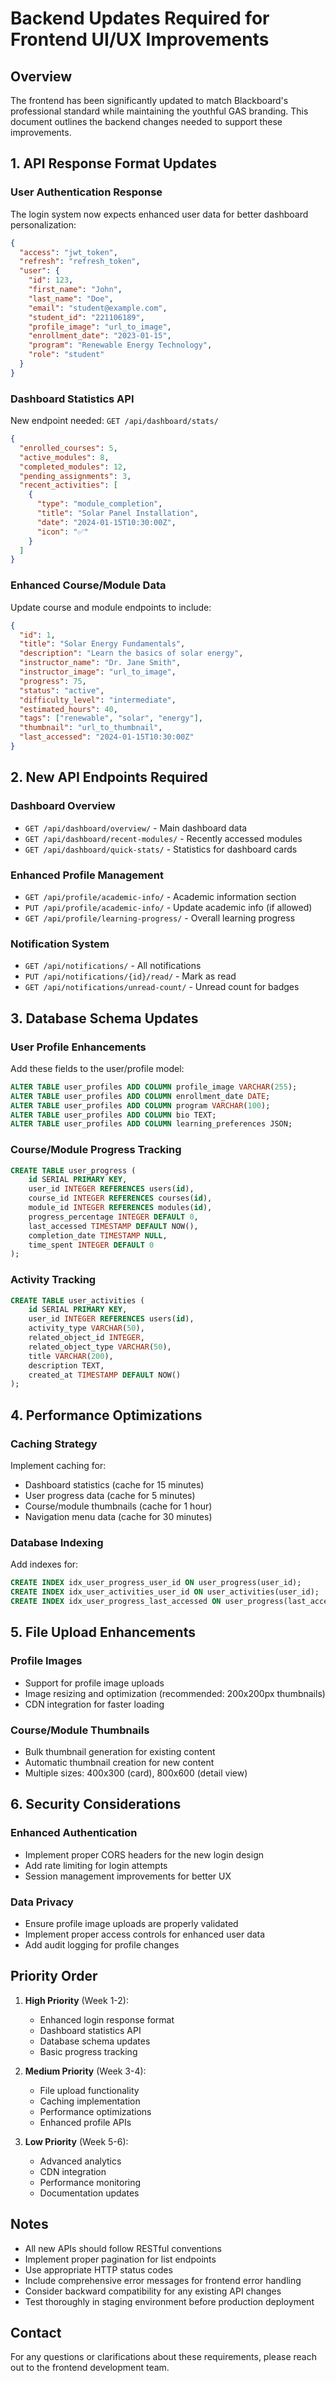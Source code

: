 # Backend Updates Required for Frontend UI/UX Improvements

## Overview
The frontend has been significantly updated to match Blackboard's professional standard while maintaining the youthful GAS branding. This document outlines the backend changes needed to support these improvements.

## 1. API Response Format Updates

### User Authentication Response
The login system now expects enhanced user data for better dashboard personalization:

```json
{
  "access": "jwt_token",
  "refresh": "refresh_token",
  "user": {
    "id": 123,
    "first_name": "John",
    "last_name": "Doe",
    "email": "student@example.com",
    "student_id": "221106189",
    "profile_image": "url_to_image",
    "enrollment_date": "2023-01-15",
    "program": "Renewable Energy Technology",
    "role": "student"
  }
}
```

### Dashboard Statistics API
New endpoint needed: `GET /api/dashboard/stats/`

```json
{
  "enrolled_courses": 5,
  "active_modules": 8,
  "completed_modules": 12,
  "pending_assignments": 3,
  "recent_activities": [
    {
      "type": "module_completion",
      "title": "Solar Panel Installation",
      "date": "2024-01-15T10:30:00Z",
      "icon": "✅"
    }
  ]
}
```

### Enhanced Course/Module Data
Update course and module endpoints to include:

```json
{
  "id": 1,
  "title": "Solar Energy Fundamentals",
  "description": "Learn the basics of solar energy",
  "instructor_name": "Dr. Jane Smith",
  "instructor_image": "url_to_image",
  "progress": 75,
  "status": "active",
  "difficulty_level": "intermediate",
  "estimated_hours": 40,
  "tags": ["renewable", "solar", "energy"],
  "thumbnail": "url_to_thumbnail",
  "last_accessed": "2024-01-15T10:30:00Z"
}
```

## 2. New API Endpoints Required

### Dashboard Overview
- `GET /api/dashboard/overview/` - Main dashboard data
- `GET /api/dashboard/recent-modules/` - Recently accessed modules
- `GET /api/dashboard/quick-stats/` - Statistics for dashboard cards

### Enhanced Profile Management
- `GET /api/profile/academic-info/` - Academic information section
- `PUT /api/profile/academic-info/` - Update academic info (if allowed)
- `GET /api/profile/learning-progress/` - Overall learning progress

### Notification System
- `GET /api/notifications/` - All notifications
- `PUT /api/notifications/{id}/read/` - Mark as read
- `GET /api/notifications/unread-count/` - Unread count for badges

## 3. Database Schema Updates

### User Profile Enhancements
Add these fields to the user/profile model:
```sql
ALTER TABLE user_profiles ADD COLUMN profile_image VARCHAR(255);
ALTER TABLE user_profiles ADD COLUMN enrollment_date DATE;
ALTER TABLE user_profiles ADD COLUMN program VARCHAR(100);
ALTER TABLE user_profiles ADD COLUMN bio TEXT;
ALTER TABLE user_profiles ADD COLUMN learning_preferences JSON;
```

### Course/Module Progress Tracking
```sql
CREATE TABLE user_progress (
    id SERIAL PRIMARY KEY,
    user_id INTEGER REFERENCES users(id),
    course_id INTEGER REFERENCES courses(id),
    module_id INTEGER REFERENCES modules(id),
    progress_percentage INTEGER DEFAULT 0,
    last_accessed TIMESTAMP DEFAULT NOW(),
    completion_date TIMESTAMP NULL,
    time_spent INTEGER DEFAULT 0
);
```

### Activity Tracking
```sql
CREATE TABLE user_activities (
    id SERIAL PRIMARY KEY,
    user_id INTEGER REFERENCES users(id),
    activity_type VARCHAR(50),
    related_object_id INTEGER,
    related_object_type VARCHAR(50),
    title VARCHAR(200),
    description TEXT,
    created_at TIMESTAMP DEFAULT NOW()
);
```

## 4. Performance Optimizations

### Caching Strategy
Implement caching for:
- Dashboard statistics (cache for 15 minutes)
- User progress data (cache for 5 minutes)
- Course/module thumbnails (cache for 1 hour)
- Navigation menu data (cache for 30 minutes)

### Database Indexing
Add indexes for:
```sql
CREATE INDEX idx_user_progress_user_id ON user_progress(user_id);
CREATE INDEX idx_user_activities_user_id ON user_activities(user_id);
CREATE INDEX idx_user_progress_last_accessed ON user_progress(last_accessed);
```

## 5. File Upload Enhancements

### Profile Images
- Support for profile image uploads
- Image resizing and optimization (recommended: 200x200px thumbnails)
- CDN integration for faster loading

### Course/Module Thumbnails
- Bulk thumbnail generation for existing content
- Automatic thumbnail creation for new content
- Multiple sizes: 400x300 (card), 800x600 (detail view)

## 6. Security Considerations

### Enhanced Authentication
- Implement proper CORS headers for the new login design
- Add rate limiting for login attempts
- Session management improvements for better UX

### Data Privacy
- Ensure profile image uploads are properly validated
- Implement proper access controls for enhanced user data
- Add audit logging for profile changes

## Priority Order

1. **High Priority** (Week 1-2):
   - Enhanced login response format
   - Dashboard statistics API
   - Database schema updates
   - Basic progress tracking

2. **Medium Priority** (Week 3-4):
   - File upload functionality
   - Caching implementation
   - Performance optimizations
   - Enhanced profile APIs

3. **Low Priority** (Week 5-6):
   - Advanced analytics
   - CDN integration
   - Performance monitoring
   - Documentation updates

## Notes

- All new APIs should follow RESTful conventions
- Implement proper pagination for list endpoints
- Use appropriate HTTP status codes
- Include comprehensive error messages for frontend error handling
- Consider backward compatibility for any existing API changes
- Test thoroughly in staging environment before production deployment

## Contact

For any questions or clarifications about these requirements, please reach out to the frontend development team.
